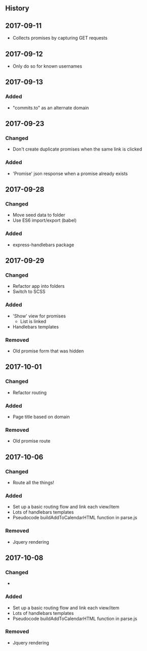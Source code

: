 History
---

## 2017-09-11
- Collects promises by capturing GET requests


## 2017-09-12
- Only do so for known usernames


## 2017-09-13
### Added
- "commits.to" as an alternate domain


## 2017-09-23
### Changed
- Don't create duplicate promises when the same link is clicked
### Added
- 'Promise' json response when a promise already exists


## 2017-09-28
### Changed
- Move seed data to folder
- Use ES6 import/export (babel)
### Added
- express-handlebars package


## 2017-09-29
### Changed
- Refactor app into folders
- Switch to SCSS
### Added
- 'Show' view for promises
  - List is linked
- Handlebars templates
### Removed
- Old promise form that was hidden


## 2017-10-01
### Changed
- Refactor routing
### Added
- Page title based on domain
### Removed
- Old promise route


## 2017-10-06
### Changed
- Route all the things!
### Added
- Set up a basic routing flow and link each view/item
- Lots of handlebars templates
- Pseudocode buildAddToCalendarHTML function in parse.js 
### Removed
- Jquery rendering


## 2017-10-08
### Changed
- 
### Added
- Set up a basic routing flow and link each view/item
- Lots of handlebars templates
- Pseudocode buildAddToCalendarHTML function in parse.js 
### Removed
- Jquery rendering
